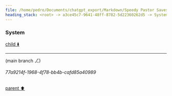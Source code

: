 ```yaml
---
file: /home/pedro/Documents/chatgpt_export/Markdown/Speedy Pastor Saves Day.md
heading_stack: <root> -> a3ce45c7-9641-48ff-8782-5d22360262d5 -> System
---
```

### System

[child ⬇️](#77a9214f-1968-4f78-bb4b-cafd85a40989)

---

(main branch ⎇)
###### 77a9214f-1968-4f78-bb4b-cafd85a40989
[parent ⬆️](#a3ce45c7-9641-48ff-8782-5d22360262d5)
